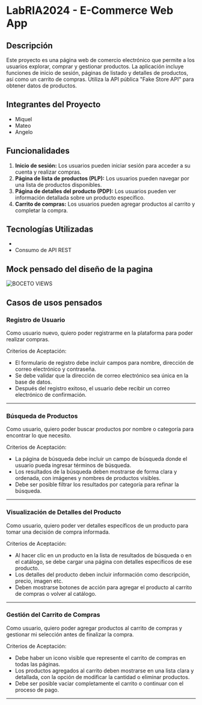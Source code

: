 # LabRIA2024  -  E-Commerce Web App

## Descripción
Este proyecto es una página web de comercio electrónico que permite a los usuarios explorar, comprar y gestionar productos. La aplicación incluye funciones de inicio de sesión, páginas de listado y detalles de productos, así como un carrito de compras. Utiliza la API pública "Fake Store API" para obtener datos de productos.

## Integrantes del Proyecto
- Miquel
- Mateo
- Angelo

## Funcionalidades
1. **Inicio de sesión:** Los usuarios pueden iniciar sesión para acceder a su cuenta y realizar compras.
2. **Página de lista de productos (PLP):** Los usuarios pueden navegar por una lista de productos disponibles.
3. **Página de detalles del producto (PDP):** Los usuarios pueden ver información detallada sobre un producto específico.
4. **Carrito de compras:** Los usuarios pueden agregar productos al carrito y completar la compra.

## Tecnologías Utilizadas
- 
- Consumo de API REST

## Mock pensado del diseño de la pagina

![BOCETO VIEWS](https://github.com/Matt122133/LabRIA2024/assets/92389514/a04c7430-fc43-48c4-9d63-181babefc358)

## Casos de usos pensados

### Registro de Usuario

Como usuario nuevo, quiero poder registrarme en la plataforma para poder realizar compras.

Criterios de Aceptación:

- El formulario de registro debe incluir campos para nombre, dirección de correo electrónico y contraseña.
- Se debe validar que la dirección de correo electrónico sea única en la base de datos.
- Después del registro exitoso, el usuario debe recibir un correo electrónico de confirmación.
_________________________________________________________________________________________________________________________
### Búsqueda de Productos

Como usuario, quiero poder buscar productos por nombre o categoría para encontrar lo que necesito.

Criterios de Aceptación:

- La página de búsqueda debe incluir un campo de búsqueda donde el usuario pueda ingresar términos de búsqueda.
-  Los resultados de la búsqueda deben mostrarse de forma clara y ordenada, con imágenes y nombres de productos visibles.
- Debe ser posible filtrar los resultados por categoría para refinar la búsqueda.
_________________________________________________________________________________________________________________________
### Visualización de Detalles del Producto

Como usuario, quiero poder ver detalles específicos de un producto para tomar una decisión de compra informada.

Criterios de Aceptación:

- Al hacer clic en un producto en la lista de resultados de búsqueda o en el catálogo, se debe cargar una página con detalles específicos de ese producto.
- Los detalles del producto deben incluir información como descripción, precio, imagen etc.
- Deben mostrarse botones de acción para agregar el producto al carrito de compras o volver al catálogo.
_________________________________________________________________________________________________________________________
### Gestión del Carrito de Compras

Como usuario, quiero poder agregar productos al carrito de compras y gestionar mi selección antes de finalizar la compra.

Criterios de Aceptación:

- Debe haber un icono visible que represente el carrito de compras en todas las páginas.
- Los productos agregados al carrito deben mostrarse en una lista clara y detallada, con la opción de modificar la cantidad o eliminar productos.
- Debe ser posible vaciar completamente el carrito o continuar con el proceso de pago.
_________________________________________________________________________________________________________________________

